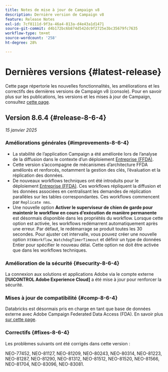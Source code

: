 ```yaml
---
title: Notes de mise à jour de Campaign v8
description: Dernière version de Campaign v8
feature: Release Notes
exl-id: 7cf8111d-9f3a-46a4-813a-d4e43a1d1471
source-git-commit: d4b172bc6b874d542dc9f2725e3bc35679fc7635
workflow-type: tm+mt
source-wordcount: '258'
ht-degree: 28%

---
```


# Dernières versions {#latest-release}

Cette page répertorie les nouvelles fonctionnalités, les améliorations et les correctifs des dernières versions de Campaign v8 (console). Pour en savoir plus sur les publications, les versions et les mises à jour de Campaign, consultez [cette page](upgrades.md).

## Version 8.6.4 {#release-8-6-4}

_15 janvier 2025_


### Améliorations générales {#improvements-8-6-4}

* La stabilité de l’application Campaign a été améliorée lors de l’analyse de la diffusion dans le contexte d’un déploiement [ Entreprise (FFDA)](../../v8/architecture/enterprise-deployment.md).
* Cette version s’accompagne de mécanismes d’architecture FFDA améliorés et renforcés, notamment la gestion des clés, l’évaluation et la réplication des données.
* De nouveaux workflows techniques ont été introduits pour le déploiement [ Entreprise (FFDA)](../../v8/architecture/enterprise-deployment.md). Ces workflows répliquent la diffusion et les données associées en centralisant les demandes de réplication parallèles sur les tables correspondantes. Ces workflows commencent par `Replicate nms`.
* Une nouvelle option **Activer le superviseur de chien de garde pour maintenir le workflow en cours d’exécution de manière permanente** est désormais disponible dans les propriétés du workflow. Lorsque cette option est activée, les workflows redémarrent automatiquement après une erreur. Par défaut, le redémarrage se produit toutes les 30 secondes. Pour ajuster cet intervalle, vous pouvez créer une nouvelle option `XtkWorkflow_WatchdogTimerTimeout` et définir un type de données Entier pour spécifier le nouveau délai. Cette option ne doit être activée que dans les workflows techniques.

### Amélioration de la sécurité {#security-8-6-4}

La connexion aux solutions et applications Adobe via le compte externe **[!UICONTROL Adobe Experience Cloud]** a été mise à jour pour renforcer la sécurité.

<!--
### Connection to Campaign {#ims-8-6-4}

**(Limited availability)** For a restricted list of customers, Campaign v8.6.4 can allow native authentication mode instead of Adobe Identity Management System (IMS). Note that if you are using Campaign native authentication, you cannot access to [Campaign Web User Interface](../start/campaign-ui.md#campaign-web-user-interface).-->

### Mises à jour de compatibilité {#comp-8-6-4}

Databricks est désormais pris en charge en tant que base de données externe avec Adobe Campaign Federated Data Access (FDA). En savoir plus [sur cette page](compatibility-matrix.md#FederatedDataAccessFDA).

### Correctifs {#fixes-8-6-4}

Les problèmes suivants ont été corrigés dans cette version :

NEO-77452, NEO-81127, NEO-81209, NEO-80243, NEO-80314, NEO-81223, NEO-81287, NEO-81290, NEO-81312, NEO-81512, NEO-81520, NEO-81566, NEO-81704, NEO-83096, NEO-83081.
